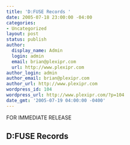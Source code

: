 ```yaml
---
title: 'D:FUSE Records '
date: 2005-07-18 23:00:00 -04:00
categories:
- Uncategorized
layout: post
status: publish
author:
  display_name: Admin
  login: admin
  email: brian@plexipr.com
  url: http://www.plexipr.com
author_login: admin
author_email: brian@plexipr.com
author_url: http://www.plexipr.com
wordpress_id: 104
wordpress_url: http://www.plexipr.com/?p=104
date_gmt: '2005-07-19 04:00:00 -0400'
---
```


<p>FOR IMMEDIATE RELEASE</p>
<h2><b>D:FUSE Records </p>
